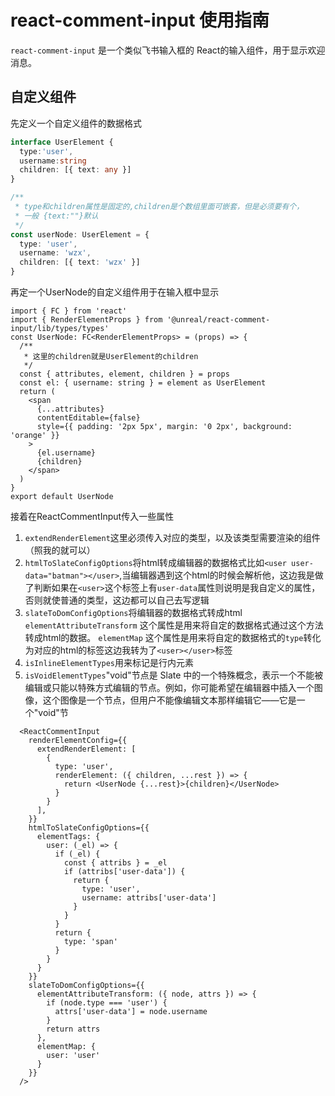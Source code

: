 # react-comment-input 使用指南

`react-comment-input` 是一个类似飞书输入框的 React的输入组件，用于显示欢迎消息。

## 自定义组件
先定义一个自定义组件的数据格式
```ts
interface UserElement {
  type:'user',
  username:string
  children: [{ text: any }]
}

/**
 * type和children属性是固定的,children是个数组里面可嵌套，但是必须要有个，
 * 一般 {text:""}默认
 */
const userNode: UserElement = {
  type: 'user',
  username: 'wzx',
  children: [{ text: 'wzx' }]
}
```
再定一个UserNode的自定义组件用于在输入框中显示
```tsx
import { FC } from 'react'
import { RenderElementProps } from '@unreal/react-comment-input/lib/types/types'
const UserNode: FC<RenderElementProps> = (props) => {
  /**
   * 这里的children就是UserElement的children
   */
  const { attributes, element, children } = props
  const el: { username: string } = element as UserElement
  return (
    <span
      {...attributes}
      contentEditable={false}
      style={{ padding: '2px 5px', margin: '0 2px', background: 'orange' }}
    >
      {el.username}
      {children}
    </span>
  )
}
export default UserNode
```
接着在ReactCommentInput传入一些属性
1. `extendRenderElement`这里必须传入对应的类型，以及该类型需要渲染的组件（照我的就可以）
2. `htmlToSlateConfigOptions`将html转成编辑器的数据格式比如`<user user-data="batman"></user>`,当编辑器遇到这个html的时候会解析他，这边我是做了判断如果在`<user>`这个标签上有`user-data`属性则说明是我自定义的属性，否则就使普通的类型，这边都可以自己去写逻辑
3. `slateToDomConfigOptions`将编辑器的数据格式转成html 
`elementAttributeTransform` 这个属性是用来将自定的数据格式通过这个方法转成html的数据。
`elementMap` 这个属性是用来将自定的数据格式的`type`转化为对应的html的标签这边我转为了`<user></user>`标签
4. `isInlineElementTypes`用来标记是行内元素
5. `isVoidElementTypes`"void"节点是 Slate 中的一个特殊概念，表示一个不能被编辑或只能以特殊方式编辑的节点。例如，你可能希望在编辑器中插入一个图像，这个图像是一个节点，但用户不能像编辑文本那样编辑它——它是一个"void"节
```tsx
  <ReactCommentInput
    renderElementConfig={{
      extendRenderElement: [
        {
          type: 'user',
          renderElement: ({ children, ...rest }) => {
            return <UserNode {...rest}>{children}</UserNode>
          }
        }
      ],
    }}
    htmlToSlateConfigOptions={{
      elementTags: {
        user: (_el) => {
          if (_el) {
            const { attribs } = _el
            if (attribs['user-data']) {
              return {
                type: 'user',
                username: attribs['user-data']
              }
            }
          }
          return {
            type: 'span'
          }
        }
      }
    }}
    slateToDomConfigOptions={{
      elementAttributeTransform: ({ node, attrs }) => {
        if (node.type === 'user') {
          attrs['user-data'] = node.username
        }
        return attrs
      },
      elementMap: {
        user: 'user'
      }
    }}
  />
```